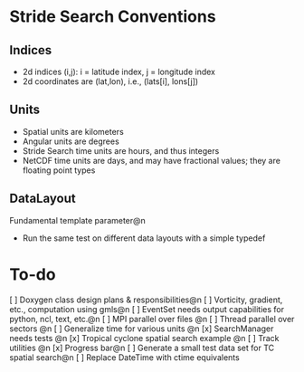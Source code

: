 Stride Search Conventions
===========

Indices
-------
- 2d indices (i,j): i = latitude index, j = longitude index
- 2d coordinates are (lat,lon), i.e., (lats[i], lons[j])

Units
------
- Spatial units are kilometers
- Angular units are degrees
- Stride Search time units are hours, and thus integers
- NetCDF time units are days, and may have fractional values; they are floating point types

DataLayout
---------
Fundamental template parameter@n
- Run the same test on different data layouts with a simple typedef


To-do
=========
[ ] Doxygen class design plans & responsibilities@n
[ ] Vorticity, gradient, etc., computation using gmls@n
[ ] EventSet needs output capabilities for python, ncl, text, etc.@n
[ ] MPI parallel over files @n
[ ] Thread parallel over sectors @n
[ ] Generalize time for various units @n
[x] SearchManager needs tests @n
[x] Tropical cyclone spatial search example @n
[ ] Track utilities @n
[x] Progress bar@n
[ ] Generate a small test data set for TC spatial search@n
[ ] Replace DateTime with ctime equivalents

